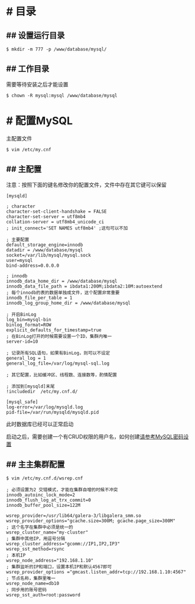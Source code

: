 # # 目录

## ## 设置运行目录
```
$ mkdir -m 777 -p /www/database/mysql/
```

## ## 工作目录

需要等待安装之后才能设置
```
$ chown -R mysql:mysql /www/database/mysql
```

# # 配置MySQL

主配置文件

```
$ vim /etc/my.cnf
```

## ## 主配置

注意：按照下面的键名修改你的配置文件，文件中存在其它键可以保留

```
[mysqld]

; character
character-set-client-handshake = FALSE
character-set-server = utf8mb4
collation-server = utf8mb4_unicode_ci
; init_connect='SET NAMES utf8mb4' ;这句可以不加

; 主要配置
default_storage_engine=innodb
datadir = /www/database/mysql
socket=/var/lib/mysql/mysql.sock
user=mysql
bind-address=0.0.0.0

; innodb
innodb_data_home_dir = /www/database/mysql
innodb_data_file_path = ibdata1:200M;ibdata2:10M:autoextend
; 每个innodb的表的数据单独成文件，这个配置非常重要
innodb_file_per_table = 1
innodb_log_group_home_dir = /www/database/mysql

; 开启BinLog
log_bin=mysql-bin
binlog_format=ROW
explicit_defaults_for_timestamp=true
; 在BinLog打开的时候需要设置一个ID，集群内唯一
server-id=10

; 记录所有SQL语句，如果有BinLog，则可以不设定
general_log = 1
general_log_file=/var/log/mysql-sql.log

; 其它配置，比如缓冲区、线程数、连接数等，酌情配置

; 添加到[mysqld]末尾
!includedir  /etc/my.cnf.d/

[mysql_safe]
log-error=/var/log/mysqld.log
pid-file=/var/run/mysqld/mysqld.pid
```


此时数据库已经可以正常启动

启动之后，需要创建一个有CRUD权限的用户名，如何创建[请参考MySQL密码设置](/chapter-setup/chapter-mysql/yong-hu-he-mi-ma.md)


## ## 主主集群配置

```
$ vim /etc/my.cnf.d/wsrep.cnf
```

```
; 必须设置为2 交错模式，才能在集群自增的时候不冲突
innodb_autoinc_lock_mode=2
innodb_flush_log_at_trx_commit=0
innodb_buffer_pool_size=122M

wsrep_provider=/usr/lib64/galera-3/libgalera_smm.so
wsrep_provider_options="gcache.size=300M; gcache.page_size=300M"
; 这个名字在集群中必须是统一的
wsrep_cluster_name="my-cluster"
; 集群中其他IP，用逗号分隔
wsrep_cluster_address="gcomm://IP1,IP2,IP3"
wsrep_sst_method=rsync
; 本机IP
wsrep_node_address="192.168.1.10"
; 集群监听的IP和端口，设置本机IP和默认4567即可
wsrep_provider_options ="gmcast.listen_addr=tcp://192.168.1.10:4567"
; 节点名称，集群里唯一
wsrep_node_name=db10
; 同步用的账号密码
wsrep_sst_auth=root:password
```




